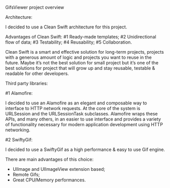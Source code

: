 GifsViewer project overview

Architecture:

I decided to use a Clean Swift architecture for this project.

Advantages of Clean Swift:
#1 Ready-made templates;
#2 Unidirectional flow of data;
#3 Testability;
#4 Reusability;
#5 Collaboration.

Clean Swift is a smart and effective solution for long-term projects, projects with a generous amount of logic and projects you want to reuse in the future.
Maybe it’s not the best solution for small project but it’s one of the best solutions for project that will grow up and stay reusable, testable & readable for other developers.

Third party libraries:

#1 Alamofire:

I decided to use an Alamofire as an elegant and composable way to interface to HTTP network requests. At the core of the system is URLSession and the URLSessionTask subclasses. Alamofire wraps these APIs, and many others, in an easier to use interface and provides a variety of functionality necessary for modern application development using HTTP networking. 

#2 SwiftyGif:

I decided to use a SwiftyGif as a high performance & easy to use Gif engine.

There are main advantages of this choice:
 - UIImage and UIImageView extension based;
 - Remote Gifs;
 - Great CPU/Memory performances.
